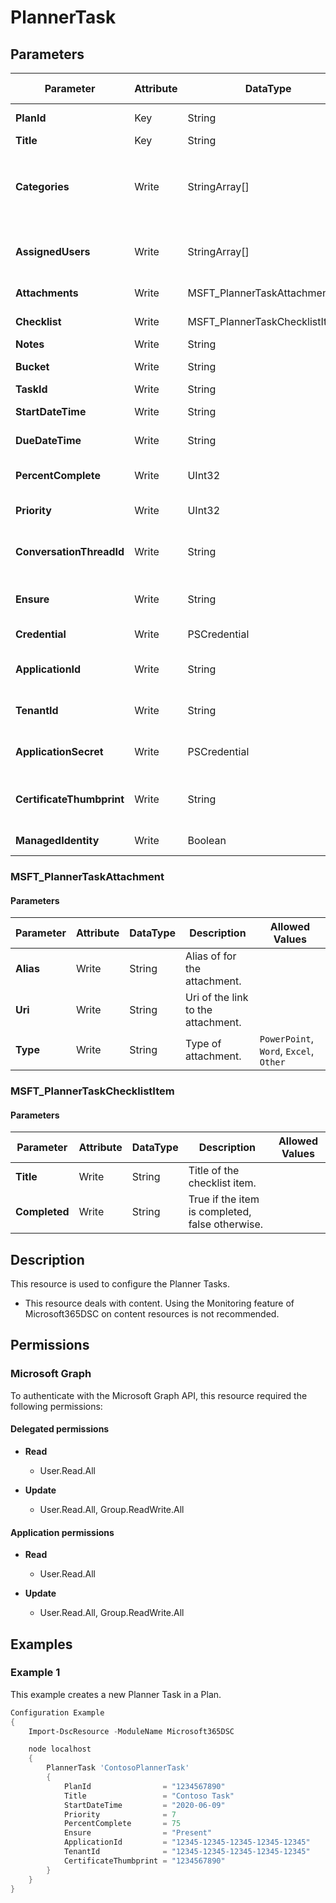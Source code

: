 ﻿# PlannerTask

## Parameters

| Parameter | Attribute | DataType | Description | Allowed Values |
| --- | --- | --- | --- | --- |
| **PlanId** | Key | String | Id of the Planner Plan which contains the Task. | |
| **Title** | Key | String | The Title of the Planner Task. | |
| **Categories** | Write | StringArray[] | List of categories assigned to the task. | `Pink`, `Red`, `Yellow`, `Green`, `Blue`, `Purple` |
| **AssignedUsers** | Write | StringArray[] | List of users assigned to the tasks (ex: @('john.smith@contoso.com', 'bob.houle@contoso.com')). | |
| **Attachments** | Write | MSFT_PlannerTaskAttachment[] | List of links to attachments assigned to the task. | |
| **Checklist** | Write | MSFT_PlannerTaskChecklistItem[] | List checklist items associated with the task. | |
| **Notes** | Write | String | Description of the Task. | |
| **Bucket** | Write | String | The Id of the bucket that contains the task. | |
| **TaskId** | Write | String | Id of the Task, if known. | |
| **StartDateTime** | Write | String | Date and Time for the start of the Task. | |
| **DueDateTime** | Write | String | Date and Time for the task is due for completion. | |
| **PercentComplete** | Write | UInt32 | Percentage completed of the Task. Value can only be between 0 and 100. | |
| **Priority** | Write | UInt32 | Priority of the Task. Value can only be between 1 and 10. | |
| **ConversationThreadId** | Write | String | Id of the group conversation thread associated with the comments section for this task. | |
| **Ensure** | Write | String | Present ensures the Plan exists, absent ensures it is removed | `Present`, `Absent` |
| **Credential** | Write | PSCredential | Credentials of the account to authenticate with. | |
| **ApplicationId** | Write | String | Id of the Azure Active Directory application to authenticate with. | |
| **TenantId** | Write | String | Id of the Azure Active Directory tenant used for authentication. | |
| **ApplicationSecret** | Write | PSCredential | Secret of the Azure Active Directory tenant used for authentication. | |
| **CertificateThumbprint** | Write | String | Thumbprint of the Azure Active Directory application's authentication certificate to use for authentication. | |
| **ManagedIdentity** | Write | Boolean | Managed ID being used for authentication. | |

### MSFT_PlannerTaskAttachment

#### Parameters

| Parameter | Attribute | DataType | Description | Allowed Values |
| --- | --- | --- | --- | --- |
| **Alias** | Write | String | Alias of for the attachment. | |
| **Uri** | Write | String | Uri of the link to the attachment. | |
| **Type** | Write | String | Type of attachment. | `PowerPoint`, `Word`, `Excel`, `Other` |

### MSFT_PlannerTaskChecklistItem

#### Parameters

| Parameter | Attribute | DataType | Description | Allowed Values |
| --- | --- | --- | --- | --- |
| **Title** | Write | String | Title of the checklist item. | |
| **Completed** | Write | String | True if the item is completed, false otherwise. | |

## Description

This resource is used to configure the Planner Tasks.

* This resource deals with content. Using the Monitoring feature
  of Microsoft365DSC on content resources is not recommended.

## Permissions

### Microsoft Graph

To authenticate with the Microsoft Graph API, this resource required the following permissions:

#### Delegated permissions

- **Read**

    - User.Read.All

- **Update**

    - User.Read.All, Group.ReadWrite.All

#### Application permissions

- **Read**

    - User.Read.All

- **Update**

    - User.Read.All, Group.ReadWrite.All

## Examples

### Example 1

This example creates a new Planner Task in a Plan.

```powershell
Configuration Example
{
    Import-DscResource -ModuleName Microsoft365DSC

    node localhost
    {
        PlannerTask 'ContosoPlannerTask'
        {
            PlanId                = "1234567890"
            Title                 = "Contoso Task"
            StartDateTime         = "2020-06-09"
            Priority              = 7
            PercentComplete       = 75
            Ensure                = "Present"
            ApplicationId         = "12345-12345-12345-12345-12345"
            TenantId              = "12345-12345-12345-12345-12345"
            CertificateThumbprint = "1234567890"
        }
    }
}
```

